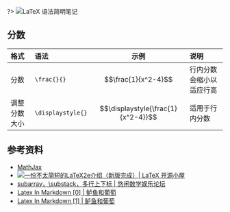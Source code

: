 <script src='https://cdnjs.cloudflare.com/ajax/libs/mathjax/2.7.5/MathJax.js?config=TeX-MML-AM_CHTML' async></script>

?> ![](https://notes.abelsu7.top/_media/tex.svg)LaTeX 语法简明笔记

## 分数

| 格式 | 语法 | 示例 | 说明 |
| :-- | :-- | :-: | :-- |
| 分数 | `\frac{}{}` | $$\frac{1}{x^2-4}$$ | 行内分数会缩小以适应行高 |
| 调整分数大小 | `\displaystyle{}` | $$\displaystyle{\frac{1}{x^2-4}}$$ | 适用于行内分数 |

## 参考资料

* [MathJax](https://www.mathjax.org)
* [![](https://notes.abelsu7.top/_media/star.svg)一份不太简短的LaTeX2e介绍（新版完成）| LaTeX 开源小屋](http://www.latexstudio.net/archives/6058.html)
* [subarray，\substack，多行上下标 | 悠闲数学娱乐论坛](http://kuing.orzweb.net/viewthread.php?tid=2212)
* [Latex In Markdown [0] | 鲈鱼和葡萄](https://savioyo.github.io/2016/12/30/LatexInMD0/)
* [Latex In Markdown [1] | 鲈鱼和葡萄](https://savioyo.github.io/2016/12/30/LatexInMD1/)